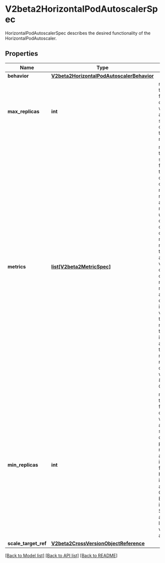 # V2beta2HorizontalPodAutoscalerSpec

HorizontalPodAutoscalerSpec describes the desired functionality of the HorizontalPodAutoscaler.

## Properties
Name | Type | Description | Notes
------------ | ------------- | ------------- | -------------
**behavior** | [**V2beta2HorizontalPodAutoscalerBehavior**](V2beta2HorizontalPodAutoscalerBehavior.md) |  | [optional] 
**max_replicas** | **int** | maxReplicas is the upper limit for the number of replicas to which the autoscaler can scale up. It cannot be less that minReplicas. | 
**metrics** | [**list[V2beta2MetricSpec]**](V2beta2MetricSpec.md) | metrics contains the specifications for which to use to calculate the desired replica count (the maximum replica count across all metrics will be used).  The desired replica count is calculated multiplying the ratio between the target value and the current value by the current number of pods.  Ergo, metrics used must decrease as the pod count is increased, and vice-versa.  See the individual metric source types for more information about how each type of metric must respond. If not set, the default metric will be set to 80% average CPU utilization. | [optional] 
**min_replicas** | **int** | minReplicas is the lower limit for the number of replicas to which the autoscaler can scale down.  It defaults to 1 pod.  minReplicas is allowed to be 0 if the alpha feature gate HPAScaleToZero is enabled and at least one Object or External metric is configured.  Scaling is active as long as at least one metric value is available. | [optional] 
**scale_target_ref** | [**V2beta2CrossVersionObjectReference**](V2beta2CrossVersionObjectReference.md) |  | 

[[Back to Model list]](../README.md#documentation-for-models) [[Back to API list]](../README.md#documentation-for-api-endpoints) [[Back to README]](../README.md)


